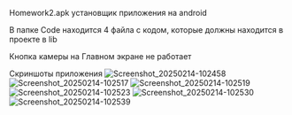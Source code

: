 Homework2.apk установщик приложения на android

В папке Code находится 4 файла с кодом, которые должны находится в проекте в lib

Кнопка камеры на Главном экране не работает

Скриншоты приложения
![Screenshot_20250214-102458](https://github.com/user-attachments/assets/1b3ef49b-304b-4682-974c-8e2825153f6b)
![Screenshot_20250214-102517](https://github.com/user-attachments/assets/7b54ded6-f92c-44e0-afb2-7bf5e4084b4c)
![Screenshot_20250214-102519](https://github.com/user-attachments/assets/5348f263-6d5c-4bab-bcdf-49f9eb4e0455)
![Screenshot_20250214-102523](https://github.com/user-attachments/assets/e6ec1aaf-72a0-4c4e-b825-e9fce516ca8b)
![Screenshot_20250214-102530](https://github.com/user-attachments/assets/9c5e9c43-e38f-4997-b661-a499b55b1375)
![Screenshot_20250214-102539](https://github.com/user-attachments/assets/9399462e-be8f-47d8-be18-29efb3327bc5)
